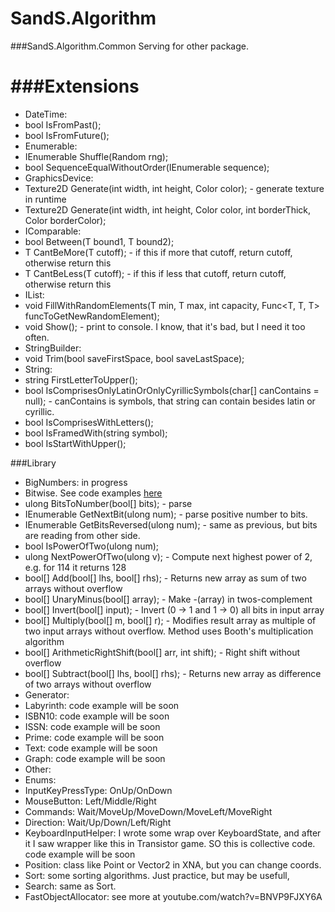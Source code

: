 # SandS.Algorithm

###SandS.Algorithm.Common
Serving for other package.

###Extensions
==
- DateTime:
 - bool IsFromPast();
 - bool IsFromFuture();
- Enumerable:
 - IEnumerable<T> Shuffle<T>(Random rng);
 - bool SequenceEqualWithoutOrder<T>(IEnumerable<T> sequence);
- GraphicsDevice:
 - Texture2D Generate(int width, int height, Color color); - generate texture in runtime
 - Texture2D Generate(int width, int height, Color color, int borderThick, Color borderColor);
- IComparable<T>:
 - bool Between<T>(T bound1, T bound2);
 - T CantBeMore<T>(T cutoff); - if this if more that cutoff, return cutoff, otherwise return this
 - T CantBeLess<T>(T cutoff); - if this if less that cutoff, return cutoff, otherwise return this
- IList:
 - void FillWithRandomElements<T>(T min, T max, int capacity, Func<T, T, T> funcToGetNewRandomElement);
 - void Show<T>(); - print to console. I know, that it's bad, but I need it too often.
- StringBuilder:
 - void Trim(bool saveFirstSpace, bool saveLastSpace);
- String:
 - string FirstLetterToUpper();
 - bool IsComprisesOnlyLatinOrOnlyCyrillicSymbols(char[] canContains = null); - canContains is symbols, that string can contain besides latin or cyrillic.
 - bool IsComprisesWithLetters();
 - bool IsFramedWith(string symbol);
 - bool IsStartWithUpper();

###Library

- BigNumbers: in progress
- Bitwise. See code examples <a href="https://github.com/snowinmars/SandS.Algorithm/wiki/Bitwise">here</a>
 - ulong BitsToNumber(bool[] bits); - parse
 - IEnumerable<bool> GetNextBit(ulong num); - parse positive number to bits.
 - IEnumerable<bool> GetBitsReversed(ulong num); - same as previous, but bits are reading from other side.
 - bool IsPowerOfTwo(ulong num);
 - ulong NextPowerOfTwo(ulong v); - Compute next highest power of 2, e.g. for 114 it returns 128
 - bool[] Add(bool[] lhs, bool[] rhs); - Returns new array as sum of two arrays without overflow
 - bool[] UnaryMinus(bool[] array); - Make -(array) in twos-complement
 - bool[] Invert(bool[] input); - Invert (0 -> 1 and 1 -> 0) all bits in input array
 - bool[] Multiply(bool[] m, bool[] r); - Modifies result array as multiple of two input arrays without overflow. Method uses Booth's multiplication algorithm
 - bool[] ArithmeticRightShift(bool[] arr, int shift); - Right shift without overflow
 - bool[] Subtract(bool[] lhs, bool[] rhs); - Returns new array as difference of two arrays without overflow
- Generator:
 - Labyrinth: code example will be soon
 - ISBN10: code example will be soon
 - ISSN: code example will be soon
 - Prime: code example will be soon
 - Text: code example will be soon
- Graph: code example will be soon
- Other:
 - Enums:
  - InputKeyPressType: OnUp/OnDown
  - MouseButton: Left/Middle/Right
  - Commands: Wait/MoveUp/MoveDown/MoveLeft/MoveRight
  - Direction: Wait/Up/Down/Left/Right
 - KeyboardInputHelper: I wrote some wrap over KeyboardState, and after it I saw wrapper like this in Transistor game. SO this is collective code. code example will be soon
 - Position: class like Point or Vector2 in XNA, but you can change coords.
 - Sort: some sorting algorithms. Just practice, but may be usefull,
 - Search: same as Sort.
 - FastObjectAllocator: see more at youtube.com/watch?v=BNVP9FJXY6A
